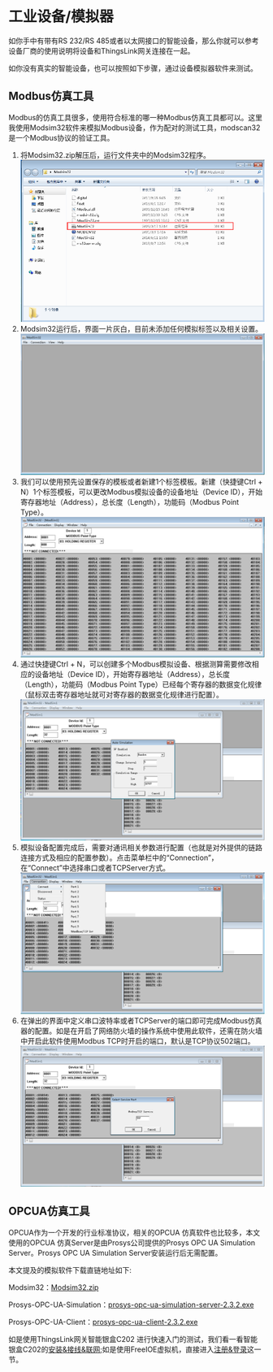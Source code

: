 # 工业设备/模拟器


如你手中有带有RS 232/RS 485或者以太网接口的智能设备，那么你就可以参考设备厂商的使用说明将设备和ThingsLink网关连接在一起。

如你没有真实的智能设备，也可以按照如下步骤，通过设备模拟器软件来测试。

## Modbus仿真工具

Modbus的仿真工具很多，使用符合标准的哪一种Modbus仿真工具都可以。这里我使用Modsim32软件来模拟Modbus设备，作为配对的测试工具，modscan32是一个Modbus协议的验证工具。

1. 将Modsim32.zip解压后，运行文件夹中的Modsim32程序。
![](imgs/modsim_1.png)
2. Modsim32运行后，界面一片灰白，目前未添加任何模拟标签以及相关设置。
![](imgs/modsim_2.png)
3. 我们可以使用预先设置保存的模板或者新建1个标签模板。新建（快捷键Ctrl + N）1个标签模板，可以更改Modbus模拟设备的设备地址（Device ID），开始寄存器地址（Address），总长度（Length），功能码（Modbus Point Type）。
![](imgs/modsim_3.png)
4. 通过快捷键Ctrl + N，可以创建多个Modbus模拟设备、根据测算需要修改相应的设备地址（Device ID），开始寄存器地址（Address），总长度（Length），功能码（Modbus Point Type）已经每个寄存器的数据变化规律（鼠标双击寄存器地址就可对寄存器的数据变化规律进行配置）。
![](imgs/modsim_4.png)
5. 模拟设备配置完成后，需要对通讯相关参数进行配置（也就是对外提供的链路连接方式及相应的配置参数）。点击菜单栏中的“Connection”，在“Connect”中选择串口或者TCPServer方式。
![](imgs/modsim_5.png)
6. 在弹出的界面中定义串口波特率或者TCPServer的端口即可完成Modbus仿真器的配置。如是在开启了网络防火墙的操作系统中使用此软件，还需在防火墙中开启此软件使用Modbus TCP时开启的端口，默认是TCP协议502端口。
![](imgs/modsim_6.png)


## OPCUA仿真工具

OPCUA作为一个开发的行业标准协议，相关的OPCUA 仿真软件也比较多，本文使用的OPCUA 仿真Server是由Prosys公司提供的Prosys OPC UA Simulation Server。Prosys OPC UA Simulation Server安装运行后无需配置。


本文提及的模拟软件下载直链地址如下:

Modsim32：[Modsim32.zip](http://thingscloud.oss-cn-beijing.aliyuncs.com/download/Modsim32.zip)

Prosys-OPC-UA-Simulation：[prosys-opc-ua-simulation-server-2.3.2.exe](http://thingscloud.oss-cn-beijing.aliyuncs.com/download/prosys-opc-ua-simulation-server-2.3.2.exe)

Prosys-OPC-UA-Client：[prosys-opc-ua-client-2.3.2.exe](http://thingscloud.oss-cn-beijing.aliyuncs.com/download/prosys-opc-ua-client-2.3.2.exe)

如是使用ThingsLink网关智能银盒C202 进行快速入门的测试，我们看一看智能银盒C202的[安装&接线&联网](Gate-installation.md);如是使用FreeIOE虚拟机，直接进入[注册&登录](register-and-login.md)这一节。
